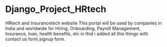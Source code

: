 # Django_Project_HRtech
HRtech and Insurancetech website
This portal will be used by companies in India and worldwide for Hiring, Onboarding, Payroll Management, Insurance, loan, health benefits, etc
in thid i added all this things with contact us form,signup form.
